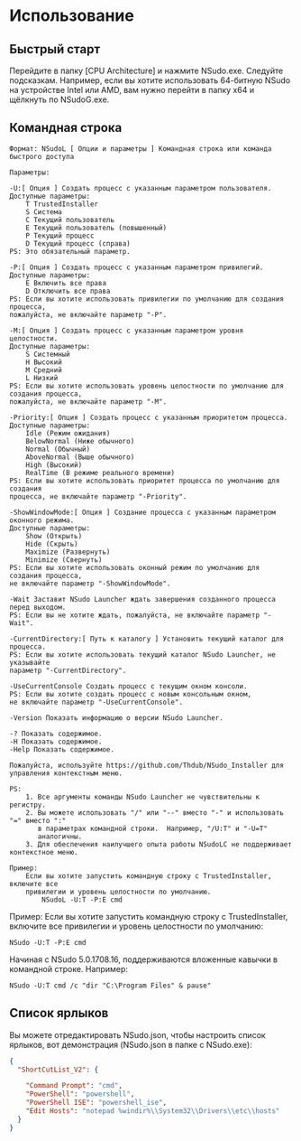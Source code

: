 ﻿# Использование

## Быстрый старт

Перейдите в папку [CPU Architecture] и нажмите NSudo.exe. Следуйте подсказкам.
Например, если вы хотите использовать 64-битную NSudo на устройстве Intel или AMD,
вам нужно перейти в папку x64 и щёлкнуть по NSudoG.exe.

## Командная строка

``` batch
Формат: NSudoL [ Опции и параметры ] Командная строка или команда быстрого доступа

Параметры:

-U:[ Опция ] Создать процесс с указанным параметром пользователя.
Доступные параметры:
    T TrustedInstaller
    S Система
    C Текущий пользователь
    E Текущий пользователь (повышенный)
    P Текущий процесс
    D Текущий процесс (справа)
PS: Это обязательный параметр.

-P:[ Опция ] Создать процесс с указанным параметром привилегий. 
Доступные параметры:
    E Включить все права
    D Отключить все права
PS: Если вы хотите использовать привилегии по умолчанию для создания процесса, 
пожалуйста, не включайте параметр "-P".

-M:[ Опция ] Создать процесс с указанным параметром уровня целостности.
Доступные параметры:
    S Системный 
    H Высокий
    M Средний
    L Низкий
PS: Если вы хотите использовать уровень целостности по умолчанию для создания процесса, 
пожалуйста, не включайте параметр "-M".

-Priority:[ Опция ] Создать процесс с указанным приоритетом процесса.
Доступные параметры:
    Idle (Режим ожидания)
    BelowNormal (Ниже обычного)
    Normal (Обычный)
    AboveNormal (Выше обычного)
    High (Высокий)
    RealTime (В режиме реального времени)
PS: Если вы хотите использовать приоритет процесса по умолчанию для создания
процесса, не включайте параметр "-Priority".

-ShowWindowMode:[ Опция ] Создание процесса с указанным параметром оконного режима.
Доступные параметры:
    Show (Открыть)
    Hide (Скрыть)
    Maximize (Развернуть)
    Minimize (Свернуть)
PS: Если вы хотите использовать оконный режим по умолчанию для создания процесса, 
не включайте параметр "-ShowWindowMode".

-Wait Заставит NSudo Launcher ждать завершения созданного процесса перед выходом.
PS: Если вы не хотите ждать, пожалуйста, не включайте параметр "-Wait".

-CurrentDirectory:[ Путь к каталогу ] Установить текущий каталог для процесса.
PS: Если вы хотите использовать текущий каталог NSudo Launcher, не указывайте 
параметр "-CurrentDirectory".

-UseCurrentConsole Создать процесс с текущим окном консоли.
PS: Если вы хотите создать процесс с новым консольным окном, 
не включайте параметр "-UseCurrentConsole".

-Version Показать информацию о версии NSudo Launcher.

-? Показать содержимое.
-H Показать содержимое.
-Help Показать содержимое.

Пожалуйста, используйте https://github.com/Thdub/NSudo_Installer для управления контекстным меню.

PS:
    1. Все аргументы команды NSudo Launcher не чувствительны к регистру.
    2. Вы можете использовать "/" или "--" вместо "-" и использовать "=" вместо ":"
       в параметрах командной строки.  Например, "/U:T" и "-U=T" 
       аналогичны.
    3. Для обеспечения наилучшего опыта работы NSudoLC не поддерживает контекстное меню.

Пример:
    Если вы хотите запустить командную строку с TrustedInstaller, включите все 
    привилегии и уровень целостности по умолчанию.
        NSudoL -U:T -P:E cmd
```

Пример: Если вы хотите запустить командную строку с TrustedInstaller, включите все
привилегии и уровень целостности по умолчанию:

``` batch
NSudo -U:T -P:E cmd
```

Начиная с NSudo 5.0.1708.16, поддерживаются вложенные кавычки в командной строке.
Например:

``` batch
NSudo -U:T cmd /c "dir "C:\Program Files" & pause"
```

## Список ярлыков

Вы можете отредактировать NSudo.json, чтобы настроить список ярлыков, вот демонстрация
(NSudo.json в папке с NSudo.exe):

```json
{
  "ShortCutList_V2": {

    "Command Prompt": "cmd",
    "PowerShell": "powershell",
    "PowerShell ISE": "powershell_ise",
    "Edit Hosts": "notepad %windir%\\System32\\Drivers\\etc\\hosts"
  }
}
```
